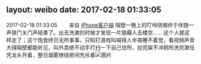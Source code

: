 layout: weibo
date: 2017-02-18 01:33:05
---
<meta name="referrer" content="no-referrer" />

2017-02-18 01:33:05  &nbsp;&nbsp;&nbsp;&nbsp;&nbsp;&nbsp; 来自 <a href="http://app.weibo.com/t/feed/9ksdit" rel="nofollow">iPhone客户端</a>
隔壁一晚上的叮呤咣啷终于伴随一声铁门关门声结束了。出去洗漱的时候才发现一片狼藉人去楼空……
这个人就这样走了；这个饱食终日无所事事，只知打游戏叫喊得人半夜睡不着觉，看视频声音大得隔壁都能听见，叫外卖绝不动手打扫一下自己住所，拉完屎不冲厕所洗完漱任凭龙头开着，整日烟雾缭绕房间充斥着 ​​​
![图片](https://wx2.sinaimg.cn/large/6d2a6003ly1fcty9573u6j20qo0zk7cq.jpg)
